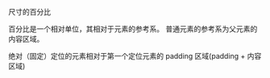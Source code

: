 尺寸的百分比

百分比是一个相对单位，其相对于元素的参考系。
普通元素的参考系为父元素的内容区域。

绝对（固定）定位的元素相对于第一个定位元素的 padding 区域(padding + 内容区域)
